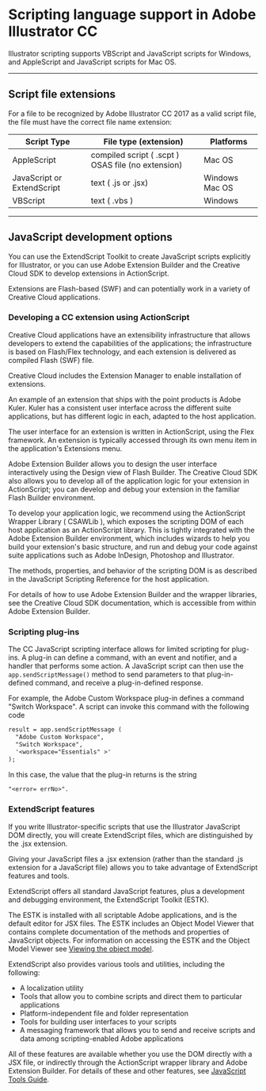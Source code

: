# Scripting language support in Adobe Illustrator CC

Illustrator scripting supports VBScript and JavaScript scripts for Windows, and AppleScript and JavaScript scripts for Mac OS.

---

## Script file extensions

For a file to be recognized by Adobe Illustrator CC 2017 as a valid script file, the file must have the correct file name extension:

| Script Type                | File type (extension)                              | Platforms      |
|----------------------------|----------------------------------------------------|----------------|
| AppleScript                | compiled script ( .scpt ) OSAS file (no extension) | Mac OS         |
| JavaScript or ExtendScript | text ( .js or .jsx)                                | Windows Mac OS |
| VBScript                   | text ( .vbs )                                      | Windows        |

---

## JavaScript development options

You can use the ExtendScript Toolkit to create JavaScript scripts explicitly for Illustrator, or you can use Adobe Extension Builder and the Creative Cloud SDK to develop extensions in ActionScript.

Extensions are Flash-based (SWF) and can potentially work in a variety of Creative Cloud applications.

### Developing a CC extension using ActionScript

Creative Cloud applications have an extensibility infrastructure that allows developers to extend the capabilities of the applications; the infrastructure is based on Flash/Flex technology, and each extension is delivered as compiled Flash (SWF) file.

Creative Cloud includes the Extension Manager to enable installation of extensions.

An example of an extension that ships with the point products is Adobe Kuler. Kuler has a consistent user interface across the different suite applications, but has different logic in each, adapted to the host application.

The user interface for an extension is written in ActionScript, using the Flex framework. An extension is typically accessed through its own menu item in the application's Extensions menu.

Adobe Extension Builder allows you to design the user interface interactively using the Design view of Flash Builder. The Creative Cloud SDK also allows you to develop all of the application logic for your extension in ActionScript; you can develop and debug your extension in the familiar Flash Builder environment.

To develop your application logic, we recommend using the ActionScript Wrapper Library ( CSAWLib ), which exposes the scripting DOM of each host application as an ActionScript library. This is tightly integrated with the Adobe Extension Builder environment, which includes wizards to help you build your extension's basic structure, and run and debug your code against suite applications such as Adobe InDesign, Photoshop and Illustrator.

The methods, properties, and behavior of the scripting DOM is as described in the JavaScript Scripting Reference for the host application.

For details of how to use Adobe Extension Builder and the wrapper libraries, see the Creative Cloud SDK documentation, which is accessible from within Adobe Extension Builder.

### Scripting plug-ins

The CC JavaScript scripting interface allows for limited scripting for plug-ins. A plug-in can define a command, with an event and notifier, and a handler that performs some action. A JavaScript script can then use the `app.sendScriptMessage()` method to send parameters to that plug-in-defined command, and receive a plug-in-defined response.

For example, the Adobe Custom Workspace plug-in defines a command "Switch Workspace". A script can invoke this command with the following code

```default
result = app.sendScriptMessage (
  "Adobe Custom Workspace",
  "Switch Workspace",
  '<workspace="Essentials" >'
);
```

In this case, the value that the plug-in returns is the string

```default
"<error= errNo>".
```

### ExtendScript features

If you write Illustrator-specific scripts that use the Illustrator JavaScript DOM directly, you will create ExtendScript files, which are distinguished by the .jsx extension.

Giving your JavaScript files a .jsx extension (rather than the standard .js extension for a JavaScript file) allows you to take advantage of ExtendScript features and tools.

ExtendScript offers all standard JavaScript features, plus a development and debugging environment, the ExtendScript Toolkit (ESTK).

The ESTK is installed with all scriptable Adobe applications, and is the default editor for JSX files. The ESTK includes an Object Model Viewer that contains complete documentation of the methods and properties of JavaScript objects. For information on accessing the ESTK and the Object Model Viewer see [Viewing the object model](viewingTheObjectModel.md#introduction-viewingtheobjectmodel).

ExtendScript also provides various tools and utilities, including the following:

- A localization utility
- Tools that allow you to combine scripts and direct them to particular applications
- Platform-independent file and folder representation
- Tools for building user interfaces to your scripts
- A messaging framework that allows you to send and receive scripts and data among scripting-enabled Adobe applications

All of these features are available whether you use the DOM directly with a JSX file, or indirectly through the ActionScript wrapper library and Adobe Extension Builder. For details of these and other features, see [JavaScript Tools Guide](http://estk.aenhancers.com).
